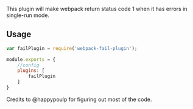 This plugin will make webpack return status code 1 when it has errors in single-run mode.

## Usage
```javascript
var failPlugin = require('webpack-fail-plugin');

module.exports = {
	//config
	plugins: [
		failPlugin
	]
}
```

Credits to @happypoulp for figuring out most of the code.
